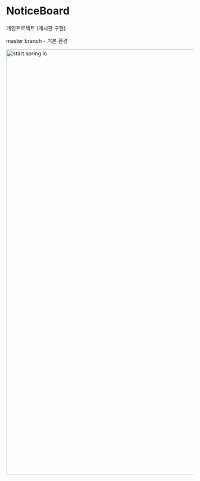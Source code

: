 # NoticeBoard
개인프로젝트 (게시판 구현)

master branch - 기본 환경

<img width="1145" alt="start spring io" src="https://github.com/hyeon-gyu/NoticeBoard/assets/54972659/e7661bb8-2b49-4292-9e68-ce4939d50d95">
